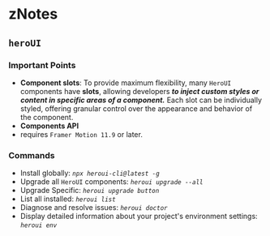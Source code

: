 # zNotes

## `heroUI`

### Important Points

- **Component slots**: To provide maximum flexibility, many `HeroUI` components have **slots**, allowing developers **_to inject custom styles or content in specific areas of a component._** Each slot can be individually styled, offering granular control over the appearance and behavior of the component.
- **Components API**
- requires `Framer Motion 11.9` or later.

### Commands

- Install globally: _`npx heroui-cli@latest -g`_
- Upgrade all `HeroUI` components: _`heroui upgrade --all`_
- Upgrade Specific: _`heroui upgrade button`_
- List all installed: _`heroui list`_
- Diagnose and resolve issues: _`heroui doctor`_
- Display detailed information about your project's environment settings: _`heroui env`_
